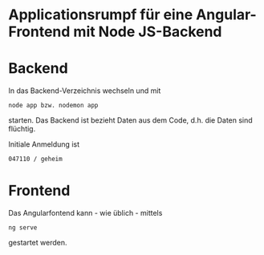 # Applicationsrumpf für eine Angular-Frontend mit Node JS-Backend

# Backend
In das Backend-Verzeichnis wechseln und mit 

    node app bzw. nodemon app
    
starten. Das Backend ist bezieht Daten aus dem Code, d.h. die Daten sind flüchtig.

Initiale Anmeldung ist

    047110 / geheim

# Frontend
Das Angularfontend kann - wie üblich - mittels

    ng serve

gestartet werden.